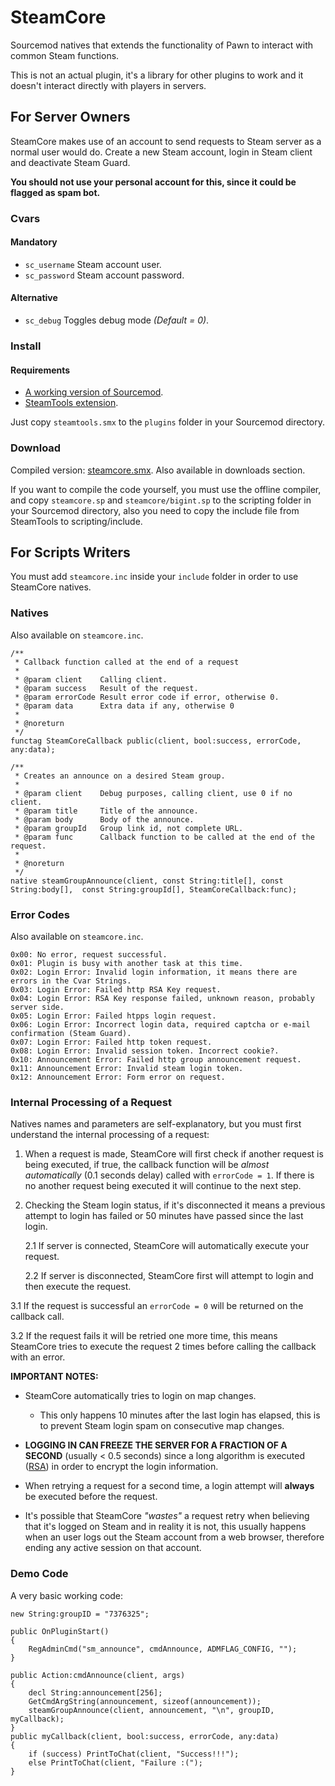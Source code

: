 # SteamCore

Sourcemod natives that extends the functionality of Pawn to interact with common Steam functions.

This is not an actual plugin, it's a library for other plugins to work and it doesn't interact directly with players in servers.

## For Server Owners
SteamCore makes use of an account to send requests to Steam server as a normal user would do. Create a new Steam account, login in Steam client and deactivate Steam Guard. 

**You should not use your personal account for this, since it could be flagged as spam bot.**

### Cvars
#### Mandatory
* `sc_username` Steam account user.  
* `sc_password` Steam account password.

#### Alternative
* `sc_debug` Toggles debug mode _(Default = 0)_.

### Install
#### Requirements
* [A working version of Sourcemod](http://www.sourcemod.net/downloads.php).
* [SteamTools extension](https://forums.alliedmods.net/showthread.php?t=170630).

Just copy `steamtools.smx` to the `plugins` folder in your Sourcemod directory.

### Download
Compiled version: [steamcore.smx][1]. Also available in downloads section.

[1]: https://bitbucket.org/Polvora/steamcore/downloads/steamcore.smx

If you want to compile the code yourself, you must use the offline compiler, and copy `steamcore.sp` and `steamcore/bigint.sp` to the scripting folder in your Sourcemod directory, also you need to copy the include file from SteamTools to scripting/include.

## For Scripts Writers
You must add `steamcore.inc` inside your `include` folder in order to use SteamCore natives.

### Natives
Also available on `steamcore.inc`.

	/**
	 * Callback function called at the end of a request
	 * 
	 * @param client 	Calling client.
	 * @param success	Result of the request.
	 * @param errorCode	Result error code if error, otherwise 0.
	 * @param data		Extra data if any, otherwise 0
	 * 
	 * @noreturn
	 */
	functag SteamCoreCallback public(client, bool:success, errorCode, any:data);

	/**
	 * Creates an announce on a desired Steam group. 
	 *
	 * @param client 	Debug purposes, calling client, use 0 if no client.
	 * @param title		Title of the announce.
	 * @param body		Body of the announce.
	 * @param groupId	Group link id, not complete URL.
	 * @param func		Callback function to be called at the end of the request.
	 * 
	 * @noreturn
	 */
	native steamGroupAnnounce(client, const String:title[], const String:body[],  const String:groupId[], SteamCoreCallback:func);

### Error Codes
Also available on `steamcore.inc`.

	0x00: No error, request successful.
	0x01: Plugin is busy with another task at this time.
	0x02: Login Error: Invalid login information, it means there are errors in the Cvar Strings.
	0x03: Login Error: Failed http RSA Key request.
	0x04: Login Error: RSA Key response failed, unknown reason, probably server side.
	0x05: Login Error: Failed htpps login request.
	0x06: Login Error: Incorrect login data, required captcha or e-mail confirmation (Steam Guard).
	0x07: Login Error: Failed http token request.
	0x08: Login Error: Invalid session token. Incorrect cookie?.
	0x10: Announcement Error: Failed http group announcement request.
	0x11: Announcement Error: Invalid steam login token.
	0x12: Announcement Error: Form error on request.

### Internal Processing of a Request
Natives names and parameters are self-explanatory, but you must first understand the internal processing of a request:

1. When a request is made, SteamCore will first check if another request is being executed, if true, the callback function will be _almost automatically_ (0.1 seconds delay) called with `errorCode = 1`. If there is no another request being executed it will continue to the next step.

2. Checking the Steam login status, if it's disconnected it means a previous attempt to login has failed or 50 minutes have passed since the last login. 

    2.1 If server is connected, SteamCore will automatically execute your request.

    2.2 If server is disconnected, SteamCore first will attempt to login and then execute the request.

3.1 If the request is successful an `errorCode = 0` will be returned on the callback call.

3.2 If the request fails it will be retried one more time, this means SteamCore tries to execute the request 2 times before calling the callback with an error.

**IMPORTANT NOTES:**

* SteamCore automatically tries to login on map changes.
    * This only happens 10 minutes after the last login has elapsed, this is to prevent Steam login spam on consecutive map changes.

*  **LOGGING IN CAN FREEZE THE SERVER FOR A FRACTION OF A SECOND** (usually < 0.5 seconds) since a long algorithm is executed ([RSA](http://en.wikipedia.org/wiki/RSA_(cryptosystem))) in order to encrypt the login information.

* When retrying a request for a second time, a login attempt will  **always** be executed before the request.

* It's possible that SteamCore _"wastes"_ a request retry when believing that it's logged on Steam and in reality it is not, this usually happens when an user logs out the Steam account from a web browser, therefore ending any active session on that account.

### Demo Code
A very basic working code:

    new String:groupID = "7376325";
    
    public OnPluginStart()
    {
        RegAdminCmd("sm_announce", cmdAnnounce, ADMFLAG_CONFIG, "");
    }

    public Action:cmdAnnounce(client, args)
    {
        decl String:announcement[256];
        GetCmdArgString(announcement, sizeof(announcement));
        steamGroupAnnounce(client, announcement, "\n", groupID, myCallback);
    }
    public myCallback(client, bool:success, errorCode, any:data)
    {
        if (success) PrintToChat(client, "Success!!!");
        else PrintToChat(client, "Failure :(");
    }